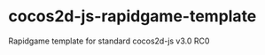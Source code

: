 cocos2d-js-rapidgame-template
=============================

Rapidgame template for standard cocos2d-js v3.0 RC0
